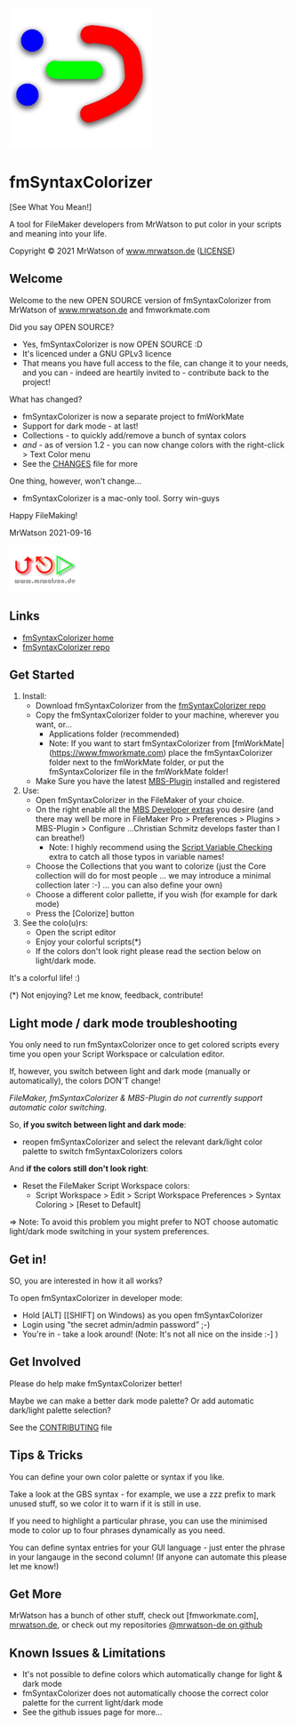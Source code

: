 [![fmSyntaxColorizer logo][fmSyntaxColorizer logo]][fmSyntaxColorizer home]

# fmSyntaxColorizer
[See What You Mean!]

A tool for FileMaker developers from MrWatson to put color in your scripts and meaning into your life.

Copyright © 2021 MrWatson of www.mrwatson.de ([LICENSE](LICENSE))

## Welcome

Welcome to the new OPEN SOURCE version of fmSyntaxColorizer from MrWatson of www.mrwatson.de and fmworkmate.com

Did you say OPEN SOURCE?

- Yes, fmSyntaxColorizer is now OPEN SOURCE :D
- It's licenced under a GNU GPLv3 licence
- That means you have full access to the file, can change it to your needs, 
  and you can - indeed are heartily invited to - contribute back to the project!

What has changed?

- fmSyntaxColorizer is now a separate project to fmWorkMate
- Support for dark mode - at last!
- Collections - to quickly add/remove a bunch of syntax colors
- *and* - as of version 1.2 - you can now change colors with the right-click > Text Color menu
- See the [CHANGES](Changes.md) file for more

One thing, however, won't change...

- fmSyntaxColorizer is a mac-only tool. Sorry win-guys

Happy FileMaking!

MrWatson 2021-09-16

[![mrwatson.de][mrwatson.de logo]][mrwatson.de]

## Links

- [fmSyntaxColorizer home][fmSyntaxColorizer home]
- [fmSyntaxColorizer repo][fmSyntaxColorizer repo]


## Get Started

1. Install:
   - Download fmSyntaxColorizer from the [fmSyntaxColorizer repo][fmSyntaxColorizer repo]
   - Copy the fmSyntaxColorizer folder to your machine, wherever you want, or...
     - Applications folder (recommended)
     - Note: If you want to start fmSyntaxColorizer from [fmWorkMate|(https://www.fmworkmate.com)
       place the fmSyntaxColorizer folder next to the fmWorkMate folder, 
       or put the fmSyntaxColorizer file in the fmWorkMate folder!
   - Make Sure you have the latest [MBS-Plugin][MBS-Plugin] installed and registered
2. Use:
   - Open fmSyntaxColorizer in the FileMaker of your choice.
   - On the right enable all the [MBS Developer extras] you desire (and there may well be more in FileMaker Pro > Preferences > Plugins > MBS-Plugin > Configure ...Christian Schmitz develops faster than I can breathe!)
     - Note: I highly recommend using the [Script Variable Checking](https://www.mbs-plugins.com/archive/2015-07-23/Checking_Variable_Declarations/monkeybreadsoftware_blog_filemaker) extra to catch all those typos in variable names!
   - Choose the Collections that you want to colorize (just the Core collection will do for most people ... we may introduce a minimal collection later :-) ... you can also define your own)
   - Choose a different color pallette, if you wish (for example for dark mode)
   - Press the [Colorize] button
3. See the colo(u)rs:
   - Open the script editor
   - Enjoy your colorful scripts(*)
   - If the colors don't look right please read the section below on light/dark mode.

It's a colorful life! :)

(*) Not enjoying? Let me know, feedback, contribute!





## Light mode / dark mode troubleshooting

You only need to run fmSyntaxColorizer once to get colored scripts every time you open your Script Workspace or calculation editor.

If, however, you switch between light and dark mode (manually or automatically), the colors DON'T change!

*FileMaker, fmSyntaxColorizer & MBS-Plugin do not currently support automatic color switching.*

So, **if you switch between light and dark mode**:

- reopen fmSyntaxColorizer and select the relevant dark/light color palette to switch fmSyntaxColorizers colors

And **if the colors still don't look right**:

- Reset the FileMaker Script Workspace colors:
   - Script Workspace > Edit > Script Workspace Preferences > Syntax Coloring > [Reset to Default]

=> Note: To avoid this problem you might prefer to NOT choose automatic light/dark mode switching in your system preferences.

## Get in!

SO, you are interested in how it all works?

To open fmSyntaxColorizer in developer mode:

- Hold [ALT] [[SHIFT] on Windows) as you open fmSyntaxColorizer
- Login using "the secret admin/admin password” ;-)
- You're in - take a look around! (Note: It's not all nice on the inside :-] )


## Get Involved

Please do help make fmSyntaxColorizer better!

Maybe we can make a better dark mode palette?
Or add automatic dark/light palette selection?

See the [CONTRIBUTING](CONTRIBUTING.md) file

## Tips & Tricks

You can define your own color palette or syntax if you like.

Take a look at the GBS syntax - for example, we use a zzz prefix to mark unused stuff, so we color it to warn if it is still in use.

If you need to highlight a particular phrase, you can use the minimised mode to color up to four phrases dynamically as you need.

You can define syntax entries for your GUI language - just enter the phrase in your langauge in the second column! (If anyone can automate this please let me know!)

## Get More

MrWatson has a bunch of other stuff, check out [fmworkmate.com], [mrwatson.de], or check out my repositories [@mrwatson-de on github][github/mrwatson.de]

## Known Issues & Limitations

- It's not possible to define colors which automatically change for light & dark mode
- fmSyntaxColorizer does not automatically choose the correct color palette for the current light/dark mode
- See the github issues page for more...


[fmSyntaxColorizer home]:https://www.fmworkmate.com/fmsyntaxcolorizer
[fmSyntaxColorizer repo]:https://github.com/mrwatson-de/fmSyntaxColorizer
[fmSyntaxColorizer logo]:fmSyntaxColorizer_Logo_256_sm.png
[mrwatson.de logo]:www.mrwatson.de_neon_128.png
[mrwatson.de]:http://www.mrwatson.de
[MBS-Plugin]:https://www.monkeybreadsoftware.com/filemaker/
[github/mrwatson.de]:https://github.com/mrwatson-de
[MBS Developer extras]:https://www.monkeybreadsoftware.com/filemaker/SyntaxColoring/
